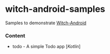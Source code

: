 # witch-android-samples
Samples to demonstrate [Witch-Android](https://sedstrom.github.io/Witch-Android/)

### Content
* todo - A simple Todo app [*Kotlin*]
